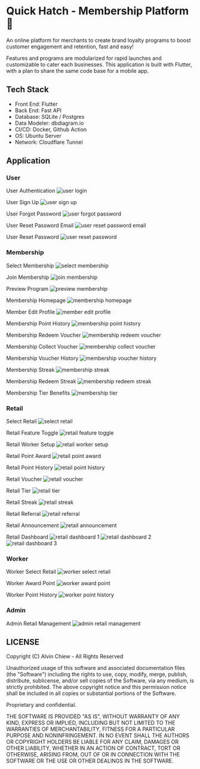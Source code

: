 # Quick Hatch - Membership Platform 🐣

<!-- 🚧 Work in progress 🚧 -->

An online platform for merchants to create brand loyalty programs to boost customer engagement and retention, fast and easy!

Features and programs are modularized for rapid launches and customizable to cater each businesses. This application is built with Flutter, with a plan to share the same code base for a mobile app.

## Tech Stack

- Front End: Flutter
- Back End: Fast API
- Database: SQLite / Postgres
- Data Modeler: dbdiagram.io
- CI/CD: Docker, Github Action
- OS: Ubuntu Server
- Network: Cloudflare Tunnel

## Application

### User

User Authentication
![user login](assets/user_login.png)

User Sign Up
![user sign up](assets/user_signup.png)

User Forgot Password
![user forgot password](assets/user_forgot_password.png)

User Reset Password Email
![user reset password email](assets/user_reset_password_email.png)

User Reset Password
![user reset password](assets/user_reset_password.png)

### Membership

Select Membership
![select membership](assets/membership_select.png)

Join Membership
![join membership](assets/membership_join.png)

Preview Program
![preview membership](assets/membership_preview.png)

Membership Homepage
![membership homepage](assets/membership_homepage.png)

Member Edit Profile
![member edit profile](assets/member_edit_profile.png)

Membership Point History
![membership point history](assets/membership_point_history.png)

Membership Redeem Voucher
![membership redeem voucher](assets/membership_redeem_voucher.png)

Membership Collect Voucher
![membership collect voucher](assets/membership_collect_voucher.png)

Membership Voucher History
![membership voucher history](assets/membership_voucher_history.png)

Membership Streak
![membership streak](assets/membership_streak.png)

Membership Redeem Streak
![membership redeem streak](assets/membership_streak_redeem.png)

Membership Tier Benefits
![membership tier](assets/membership_tier.png)

### Retail

Select Retail
![select retail](assets/retail_select.png)

Retail Feature Toggle
![retail feature toggle](assets/retail_feature_toggle.png)

Retail Worker Setup
![retail worker setup](assets/retail_worker_setup.png)

Retail Point Award
![retail point award](assets/retail_point_award.png)

Retail Point History
![retail point history](assets/retail_point_history.png)

Retail Voucher
![retail voucher](assets/retail_voucher.png)

Retail Tier
![retail tier](assets/retail_tier.png)

Retail Streak
![retail streak](assets/retail_streak.png)

Retail Referral
![retail referral](assets/retail_referral.png)

Retail Announcement
![retail announcement](assets/retail_announcement.png)

Retail Dashboard
![retail dashboard 1](assets/retail_dashboard_1.png)
![retail dashboard 2](assets/retail_dashboard_2.png)
![retail dashboard 3](assets/retail_dashboard_3.png)

### Worker

Worker Select Retail
![worker select retail](assets/worker_retail_select.png)

Worker Award Point
![worker award point](assets/worker_point_award.png)

Worker Point History
![worker point history](assets/retail_point_history.png)

### Admin

Admin Retail Management
![admin retail management](assets/admin_retail_management.png)

## LICENSE

Copyright (C) Alvin Chiew - All Rights Reserved

Unauthorized usage of this software and associated documentation files (the "Software") including the rights to use, copy, modify, merge, publish, distribute, sublicense, and/or sell copies of the Software, via any medium, is strictly prohibited. The above copyright notice and this permission notice shall be included in all copies or substantial portions of the Software.

Proprietary and confidential.

THE SOFTWARE IS PROVIDED "AS IS", WITHOUT WARRANTY OF ANY KIND, EXPRESS OR
IMPLIED, INCLUDING BUT NOT LIMITED TO THE WARRANTIES OF MERCHANTABILITY,
FITNESS FOR A PARTICULAR PURPOSE AND NONINFRINGEMENT. IN NO EVENT SHALL THE
AUTHORS OR COPYRIGHT HOLDERS BE LIABLE FOR ANY CLAIM, DAMAGES OR OTHER
LIABILITY, WHETHER IN AN ACTION OF CONTRACT, TORT OR OTHERWISE, ARISING FROM,
OUT OF OR IN CONNECTION WITH THE SOFTWARE OR THE USE OR OTHER DEALINGS IN
THE SOFTWARE.
